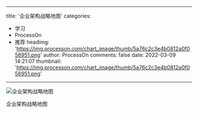 
---
title: '企业架构战略地图'
categories: 
 - 学习
 - ProcessOn
 - 推荐
headimg: 'https://img.processon.com/chart_image/thumb/5a76c2c3e4b0812a0f056951.png'
author: ProcessOn
comments: false
date: 2022-03-09 14:21:07
thumbnail: 'https://img.processon.com/chart_image/thumb/5a76c2c3e4b0812a0f056951.png'
---

<div>   
<img class="thumb" alt="企业架构战略地图" src="https://img.processon.com/chart_image/thumb/5a76c2c3e4b0812a0f056951.png" referrerpolicy="no-referrer">
<p>企业架构战略地图</p>  
</div>
            